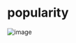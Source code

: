 # popularity
![image](https://user-images.githubusercontent.com/53353745/169222461-03d3ee64-3af7-47fc-8b56-b602213d9a12.png)

